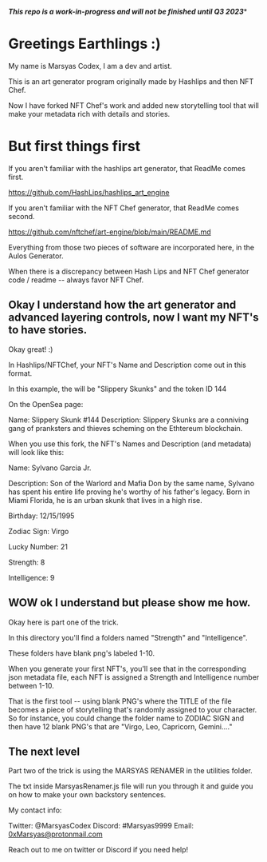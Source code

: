 *****This repo is a work-in-progress and will not be finished until Q3 2023******


# Greetings Earthlings :)

My name is Marsyas Codex, I am a dev and artist. 

This is an art generator program originally made by Hashlips and then NFT Chef.

Now I have forked NFT Chef's work and added new storytelling tool that will make your metadata rich with details and stories.

# But first things first


If you aren't familiar with the hashlips art generator, that ReadMe comes first.

https://github.com/HashLips/hashlips_art_engine


If you aren't familiar with the NFT Chef generator,  that ReadMe comes second.

https://github.com/nftchef/art-engine/blob/main/README.md


Everything from those two pieces of software are incorporated here, in the Aulos Generator. 

When there is a discrepancy between Hash Lips and NFT Chef generator code / readme -- always favor NFT Chef.


## Okay I understand how the art generator and advanced layering controls, now I want my NFT's to have stories. 


Okay great! :) 


In Hashlips/NFTChef, your NFT's Name and Description come out in this format. 

In this example, the <collection name> will be "Slippery Skunks" and the token ID 144

On the OpenSea page:

Name: Slippery Skunk #144
Description: Slippery Skunks are a conniving gang of pranksters and thieves scheming on the Ethtereum blockchain. 



When you use this fork, the NFT's Names and Description (and metadata) will look like this:

Name: Sylvano Garcia Jr.

Description: Son of the Warlord and Mafia Don by the same name, Sylvano has spent his entire life proving he's worthy of his father's legacy. Born in Miami Florida, he is an urban skunk that lives in a high rise. 

Birthday: 12/15/1995

Zodiac Sign: Virgo

Lucky Number: 21

Strength: 8

Intelligence: 9

## WOW ok I understand but please show me how. 

Okay here is part one of the trick. 

In this directory you'll find a folders named "Strength" and "Intelligence".

These folders have blank png's labeled 1-10.

When you generate your first NFT's, you'll see that in the corresponding json metadata file, each NFT is assigned a Strength and Intelligence number between 1-10. 

That is the first tool -- using blank PNG's where the TITLE of the file becomes a piece of storytelling that's randomly assigned to your character. So for instance, you could change the folder name to ZODIAC SIGN and then have 12 blank PNG's that are "Virgo, Leo, Capricorn, Gemini...."

## The next level

Part two of the trick is using the MARSYAS RENAMER in the utilities folder. 

The txt inside MarsyasRenamer.js file will run you through it and guide you on how to make your own backstory sentences. 


My contact info:

Twitter: @MarsyasCodex
Discord: #Marsyas9999
Email: 0xMarsyas@protonmail.com


Reach out to me on twitter or Discord if you need help! 

